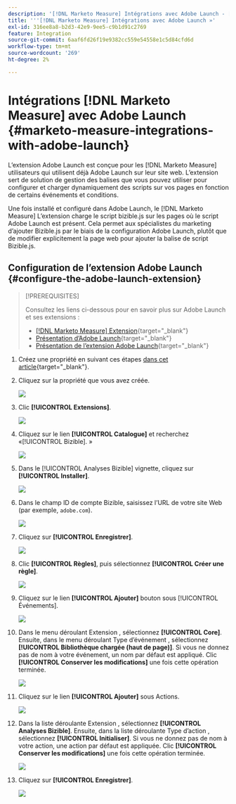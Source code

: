 ```yaml
---
description: '[!DNL Marketo Measure] Intégrations avec Adobe Launch - [!DNL Marketo Measure]'
title: '''[!DNL Marketo Measure] Intégrations avec Adobe Launch »'
exl-id: 316ee8a8-b2d3-42e9-9ee5-c9b1d91c2769
feature: Integration
source-git-commit: 6aaf6fd26f19e9382cc559e54558e1c5d84cfd6d
workflow-type: tm+mt
source-wordcount: '269'
ht-degree: 2%

---
```


# Intégrations [!DNL Marketo Measure] avec Adobe Launch {#marketo-measure-integrations-with-adobe-launch}

L’extension Adobe Launch est conçue pour les [!DNL Marketo Measure] utilisateurs qui utilisent déjà Adobe Launch sur leur site web. L’extension sert de solution de gestion des balises que vous pouvez utiliser pour configurer et charger dynamiquement des scripts sur vos pages en fonction de certains événements et conditions.

Une fois installé et configuré dans Adobe Launch, le [!DNL Marketo Measure] L’extension charge le script bizible.js sur les pages où le script Adobe Launch est présent. Cela permet aux spécialistes du marketing d’ajouter Bizible.js par le biais de la configuration Adobe Launch, plutôt que de modifier explicitement la page web pour ajouter la balise de script Bizible.js.

## Configuration de l’extension Adobe Launch {#configure-the-adobe-launch-extension}

>[!PREREQUISITES]
>
>Consultez les liens ci-dessous pour en savoir plus sur Adobe Launch et ses extensions :
>
>* [[!DNL Marketo Measure] Extension](https://experienceleague.adobe.com/docs/experience-platform/destinations/catalog/email/bizible.html#catalog){target="_blank"}
>* [Présentation d’Adobe Launch](https://experienceleague.adobe.com/docs/platform-learn/implement-in-websites/overview.html){target="_blank"}
>* [Présentation de l’extension Adobe Launch](https://experienceleague.adobe.com/docs/experience-platform/tags/extension-dev/overview.html){target="_blank"}

1. Créez une propriété en suivant ces étapes [dans cet article](https://experienceleague.adobe.com/docs/platform-learn/implement-in-websites/configure-tags/create-a-property.html#go-to-the-data-collection-interface){target="_blank"}.

1. Cliquez sur la propriété que vous avez créée.

   ![](assets/marketo-measure-integrations-with-adobe-launch-1.png)

1. Clic **[!UICONTROL Extensions]**.

   ![](assets/marketo-measure-integrations-with-adobe-launch-2.png)

1. Cliquez sur le lien **[!UICONTROL Catalogue]** et recherchez «[!UICONTROL Bizible]. »

   ![](assets/marketo-measure-integrations-with-adobe-launch-3.png)

1. Dans le [!UICONTROL Analyses Bizible] vignette, cliquez sur **[!UICONTROL Installer]**.

   ![](assets/marketo-measure-integrations-with-adobe-launch-4.png)

1. Dans le champ ID de compte Bizible, saisissez l’URL de votre site Web (par exemple, `adobe.com`).

   ![](assets/marketo-measure-integrations-with-adobe-launch-5.png)

1. Cliquez sur **[!UICONTROL Enregistrer]**.

   ![](assets/marketo-measure-integrations-with-adobe-launch-6.png)

1. Clic **[!UICONTROL Règles]**, puis sélectionnez **[!UICONTROL Créer une règle]**.

   ![](assets/marketo-measure-integrations-with-adobe-launch-7.png)

1. Cliquez sur le lien **[!UICONTROL Ajouter]** bouton sous [!UICONTROL Événements].

   ![](assets/marketo-measure-integrations-with-adobe-launch-8.png)

1. Dans le menu déroulant Extension , sélectionnez **[!UICONTROL Core]**. Ensuite, dans le menu déroulant Type d’événement , sélectionnez **[!UICONTROL Bibliothèque chargée (haut de page)]**. Si vous ne donnez pas de nom à votre événement, un nom par défaut est appliqué. Clic **[!UICONTROL Conserver les modifications]** une fois cette opération terminée.

   ![](assets/marketo-measure-integrations-with-adobe-launch-9.png)

1. Cliquez sur le lien **[!UICONTROL Ajouter]** sous Actions.

   ![](assets/marketo-measure-integrations-with-adobe-launch-10.png)

1. Dans la liste déroulante Extension , sélectionnez **[!UICONTROL Analyses Bizible]**. Ensuite, dans la liste déroulante Type d’action , sélectionnez **[!UICONTROL Initialiser]**. Si vous ne donnez pas de nom à votre action, une action par défaut est appliquée. Clic **[!UICONTROL Conserver les modifications]** une fois cette opération terminée.

   ![](assets/marketo-measure-integrations-with-adobe-launch-11.png)

1. Cliquez sur **[!UICONTROL Enregistrer]**.

   ![](assets/marketo-measure-integrations-with-adobe-launch-12.png)

